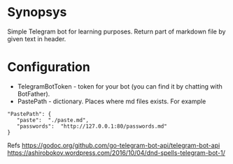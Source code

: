 # Synopsys

Simple Telegram bot for learning purposes. Return part of markdown file by given text in header. 


# Configuration

 - TelegramBotToken - token for your bot (you can find it by chatting with BotFather).
 - PastePath - dictionary. Places where md files exists. For example

 ```
 "PastePath": { 
    "paste":  "./paste.md",
    "passwords":  "http://127.0.0.1:80/passwords.md"
 }
 ```

Refs
https://godoc.org/github.com/go-telegram-bot-api/telegram-bot-api
https://ashirobokov.wordpress.com/2016/10/04/dnd-spells-telegram-bot-1/

